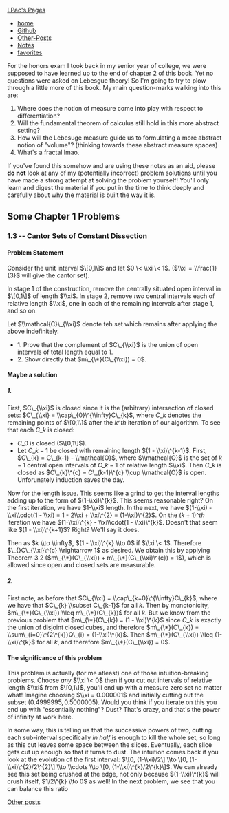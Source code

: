 


[LPac\'s Pages](/)


-   [home](/)
-   [Github](http://github.com/liampack)
-   [Other-Posts](/archive)
-   [Notes](/notes)
-   [favorites](/favorites)


For the honors exam I took back in my senior year of college, we were
supposed to have learned up to the end of chapter 2 of this book. Yet no
questions were asked on Lebesgue theory! So I\'m going to try to plow
through a little more of this book. My main question-marks walking into
this are:

1.  Where does the notion of measure come into play with respect to
    differentiation?
2.  Will the fundamental theorem of calculus still hold in this more
    abstract setting?
3.  How will the Lebesuge measure guide us to formulating a more
    abstract notion of \"volume\"? (thinking towards these abstract
    measure spaces)
4.  What\'s a fractal lmao.

If you\'ve found this somehow and are using these notes as an aid,
please **do not** look at any of my (potentially incorrect) problem
solutions until you have made a strong attempt at solving the problem
yourself! You\'ll only learn and digest the material if you put in the
time to think deeply and carefully about why the material is built the
way it is.


Some Chapter 1 Problems 
-----------------------





### 1.3 -- Cantor Sets of Constant Dissection 





#### Problem Statement 


Consider the unit interval $\[0,1\]$ and let $0 \< \\xi \< 1$.
($\\xi = \\frac{1}{3}$ will give the cantor set).

In stage 1 of the construction, remove the centrally situated open
interval in $\[0,1\]$ of length $\\xi$. In stage 2, remove *two*
central intervals each of relative length $\\xi$, one in each of the
remaining intervals after stage 1, and so on.

Let $\\mathcal{C}\_{\\xi}$ denote teh set which remains after
applying the above indefinitely.

-   1\. Prove that the complement of $C\_{\\xi}$ is the union of open
    intervals of total length equal to 1.
-   2\. Show directly that $m\_{\*}(C\_{\\xi}) = 0$.




#### Maybe a solution 





##### 1. 


First, $C\_{\\xi}$ is closed since it is the (arbitrary)
intersection of closed sets: $C\_{\\xi} =
\\cap\_{0}\^{\\infty}C\_{k}$, where $C\_{k}$ denotes the remaining
points of $\[0,1\]$ after the $k\^{th}$ iteration of our
algorithm. To see that each $C\_{k}$ is closed:

-   $C\_{0}$ is closed ($\[0,1\]$).
-   Let $C\_{k-1}$ be closed with remaining length $(1 -
    \\xi)\^{k-1}$. First, $C\_{k} = C\_{k-1} - \\mathcal{O}$,
    where $\\mathcal{O}$ is the set of $k-1$ central open
    intervals of $C\_{k-1}$ of relative length $\\xi$. Then
    $C\_{k}$ is closed as $C\_{k}\^{c} = C\_{k-1}\^{c} \\cup
    \\mathcal{O}$ is open. Unforunately induction saves the day.

Now for the length issue. This seems like a grind to get the interval
lengths adding up to the form of $(1-\\xi)\^{k}$. This seems
reasonable right? On the first iteration, we have $1-\\xi$ length.
In the next, we have $(1-\\xi) - \\xi\\cdot(1 - \\xi) = 1 - 2\\xi +
\\xi\^{2} = (1-\\xi)\^{2}$. On the $(k+1)\^{th}$ iteration we have
$(1-\\xi)\^{k} - \\xi\\cdot(1 - \\xi)\^{k}$. Doesn\'t that seem like
$(1 - \\xi)\^{k+1}$? Right? We\'ll say it does.

Then as $k \\to \\infty$, $(1 - \\xi)\^{k} \\to 0$ if $\\xi \<
1$. Therefore $\_{}C\_{\\xi}\^{c} \\rightarrow 1$ as desired. We
obtain this by applying Theorem 3.2 ($m\_{\*}(C\_{\\xi}) +
m\_{\*}(C\_{\\xi}\^{c}) = 1$), which is allowed since open and closed
sets are measurable.




##### 2. 


First note, as before that $C\_{\\xi} =
\\cap\_{k=0}\^{\\infty}C\_{k}$, where we have that $C\_{k} \\subset
C\_{k-1}$ for all $k$. Then by monotonicity, $m\_{\*}(C\_{\\xi})
\\leq m\_{\*}(C\_{k})$ for all $k$. But we know from the previous
problem that $m\_{\*}(C\_{k}) = (1 - \\xi)\^{k}$ since $C\_{k}$
is exactly the union of disjoint closed cubes, and therefore
$m\_{\*}(C\_{k}) = \\sum\_{i=0}\^{2\^{k}}Q\_{i} = (1-\\xi)\^{k}$.
Then $m\_{\*}(C\_{\\xi}) \\leq (1-\\xi)\^{k}$ for all $k$, and
therefore $m\_{\*}(C\_{\\xi}) = 0$.





#### The significance of this problem 


This problem is actually (for me atleast) one of those
intuition-breaking problems. Choose *any* $\\xi \< 0$ then if you
cut out intervals of relative length $\\xi$ from $\[0,1\]$,
you\'ll end up with a measure zero set no matter what! Imagine choosing
$\\xi = 0.000001$ and initially cutting out the subset
$(0.4999995, 0.5000005)$. Would you think if you iterate on this you
end up with \"essentially nothing\"? Dust? That\'s crazy, and that\'s
the power of infinity at work here.

In some way, this is telling us that the successive powers of two,
cutting each sub-interval specifically *in half* is enough to kill the
whole set, so long as this cut leaves some space between the slices.
Eventually, each slice gets cut up enough so that it turns to dust. The
intuition comes back if you look at the evolution of the first interval:
$\[0, (1-\\xi)/2\] \\to \[0, (1-\\xi)\^{2}/2\^{2}\] \\to \\cdots \\to
\[0, (1-\\xi)\^{k}/2\^{k}\]$. We can already see this set being
crushed at the edge, not only because $(1-\\xi)\^{k}$ will crush
itself, $1/2\^{k} \\to 0$ as well! In the next problem, we see that
you can balance this ratio








[Other posts](/archive)


